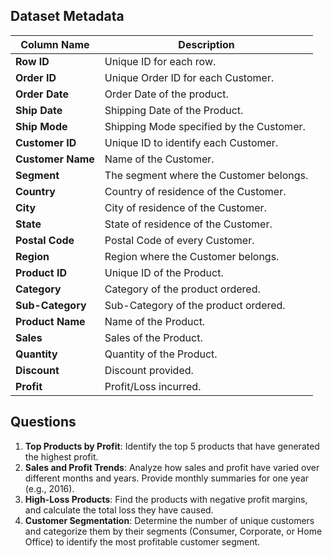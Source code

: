 ## Dataset Metadata

| Column Name    | Description                                      |
|----------------|--------------------------------------------------|
| **Row ID**     | Unique ID for each row.                          |
| **Order ID**   | Unique Order ID for each Customer.               |
| **Order Date** | Order Date of the product.                       |
| **Ship Date**  | Shipping Date of the Product.                    |
| **Ship Mode**  | Shipping Mode specified by the Customer.         |
| **Customer ID**| Unique ID to identify each Customer.             |
| **Customer Name** | Name of the Customer.                         |
| **Segment**    | The segment where the Customer belongs.          |
| **Country**    | Country of residence of the Customer.            |
| **City**       | City of residence of the Customer.               |
| **State**      | State of residence of the Customer.              |
| **Postal Code**| Postal Code of every Customer.                   |
| **Region**     | Region where the Customer belongs.               |
| **Product ID** | Unique ID of the Product.                        |
| **Category**   | Category of the product ordered.                 |
| **Sub-Category** | Sub-Category of the product ordered.           |
| **Product Name** | Name of the Product.                           |
| **Sales**      | Sales of the Product.                            |
| **Quantity**   | Quantity of the Product.                         |
| **Discount**   | Discount provided.                               |
| **Profit**     | Profit/Loss incurred.                            |




## Questions

1. **Top Products by Profit**: Identify the top 5 products that have generated the highest profit.
2. **Sales and Profit Trends**: Analyze how sales and profit have varied over different months and years. Provide monthly summaries for one year (e.g., 2016).
3. **High-Loss Products**: Find the products with negative profit margins, and calculate the total loss they have caused.
4. **Customer Segmentation**: Determine the number of unique customers and categorize them by their segments (Consumer, Corporate, or Home Office) to identify the most profitable customer segment.
